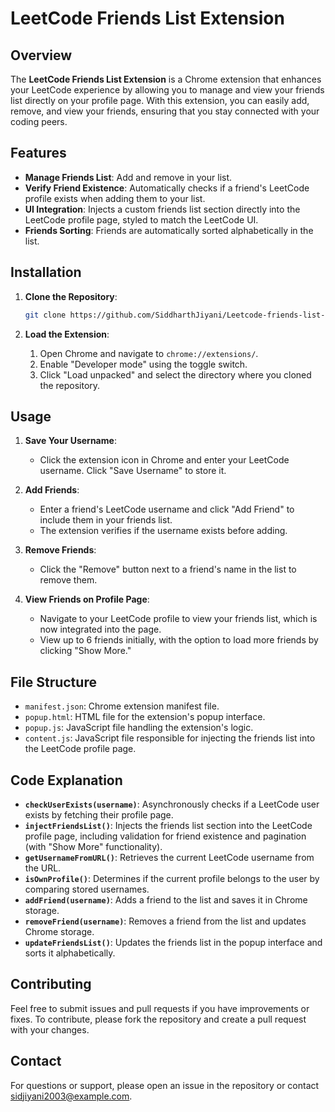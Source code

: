 # LeetCode Friends List Extension

## Overview

The **LeetCode Friends List Extension** is a Chrome extension that enhances your LeetCode experience by allowing you to manage and view your friends list directly on your profile page. With this extension, you can easily add, remove, and view your friends, ensuring that you stay connected with your coding peers.

## Features

- **Manage Friends List**: Add and remove in your list.
- **Verify Friend Existence**: Automatically checks if a friend's LeetCode profile exists when adding them to your list.
- **UI Integration**: Injects a custom friends list section directly into the LeetCode profile page, styled to match the LeetCode UI.
- **Friends Sorting**: Friends are automatically sorted alphabetically in the list.
  
## Installation

1. **Clone the Repository**:

   ```bash
   git clone https://github.com/SiddharthJiyani/Leetcode-friends-list-extention.git
   ```

2. **Load the Extension**:

   1. Open Chrome and navigate to `chrome://extensions/`.
   2. Enable "Developer mode" using the toggle switch.
   3. Click "Load unpacked" and select the directory where you cloned the repository.

## Usage

1. **Save Your Username**:
   - Click the extension icon in Chrome and enter your LeetCode username. Click "Save Username" to store it.

2. **Add Friends**:
   - Enter a friend's LeetCode username and click "Add Friend" to include them in your friends list.
   - The extension verifies if the username exists before adding.

3. **Remove Friends**:
   - Click the "Remove" button next to a friend's name in the list to remove them.

4. **View Friends on Profile Page**:
   - Navigate to your LeetCode profile to view your friends list, which is now integrated into the page.
   - View up to 6 friends initially, with the option to load more friends by clicking "Show More."

## File Structure

- `manifest.json`: Chrome extension manifest file.
- `popup.html`: HTML file for the extension's popup interface.
- `popup.js`: JavaScript file handling the extension's logic.
- `content.js`: JavaScript file responsible for injecting the friends list into the LeetCode profile page.

## Code Explanation

- **`checkUserExists(username)`**: Asynchronously checks if a LeetCode user exists by fetching their profile page.
- **`injectFriendsList()`**: Injects the friends list section into the LeetCode profile page, including validation for friend existence and pagination (with "Show More" functionality).
- **`getUsernameFromURL()`**: Retrieves the current LeetCode username from the URL.
- **`isOwnProfile()`**: Determines if the current profile belongs to the user by comparing stored usernames.
- **`addFriend(username)`**: Adds a friend to the list and saves it in Chrome storage.
- **`removeFriend(username)`**: Removes a friend from the list and updates Chrome storage.
- **`updateFriendsList()`**: Updates the friends list in the popup interface and sorts it alphabetically.

## Contributing

Feel free to submit issues and pull requests if you have improvements or fixes. To contribute, please fork the repository and create a pull request with your changes.

## Contact

For questions or support, please open an issue in the repository or contact [sidjiyani2003@example.com](mailto:sidjiyani2003@example.com).

